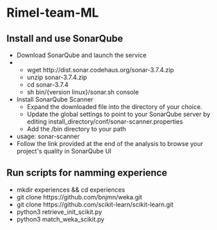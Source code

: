 # Rimel-team-ML

## Install and use SonarQube

<ul>
    <li>Download SonarQube and launch the service</li>
  <li>
  <ul> 
    <li>wget http://dist.sonar.codehaus.org/sonar-3.7.4.zip</li>  
    <li>unzip sonar-3.7.4.zip</li> 
    <li>cd sonar-3.7.4</li> 
    <li>sh bin/{version linux}/sonar.sh console</li>
  </ul>
    </li>
   <li>Install SonarQube Scanner
    <ul> 
    <li>Expand the downloaded file into the directory of your choice.</li>  
      <li>Update the global settings to point to your SonarQube server by editing install_directory/conf/sonar-scanner.properties</li>
    <li>Add the <install_directory>/bin directory to your path</li> 
  </ul>
</li>
  <li>usage: sonar-scanner</li>
  <li>Follow the link provided at the end of the analysis to browse your project's quality in SonarQube UI</li>
</ul>

## Run scripts for namming experience

<ul>
    <li>mkdir experiences && cd experiences</li>
    <li>git clone https://github.com/bnjmn/weka.git</li>
    <li>git clone https://github.com/scikit-learn/scikit-learn.git</li>
    <li>python3 retrieve_init_scikit.py</li>
    <li>python3 match_weka_scikit.py</li>
</ul>


